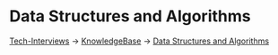 # Data Structures and Algorithms

[Tech-Interviews](../../README.md) -> [KnowledgeBase](../KnowledgeBase.md) -> [Data Structures and Algorithms](../Data%20Structures%20and%20Algorithms/DSA.md)